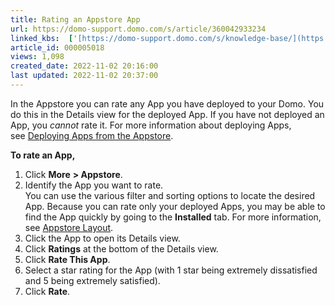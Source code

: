 ```yaml
---
title: Rating an Appstore App
url: https://domo-support.domo.com/s/article/360042933234
linked_kbs:  ['[https://domo-support.domo.com/s/knowledge-base/](https://domo-support.domo.com/s/knowledge-base/)', '[https://domo-support.domo.com/s/](https://domo-support.domo.com/s/)', '[https://domo-support.domo.com/s/topic/0TO5w000000ZampGAC](https://domo-support.domo.com/s/topic/0TO5w000000ZampGAC)', '[https://domo-support.domo.com/s/topic/0TO5w000000ZaoMGAS](https://domo-support.domo.com/s/topic/0TO5w000000ZaoMGAS)', '[https://domo-support.domo.com/s/article/360042933194](https://domo-support.domo.com/s/article/360042933194)', '[https://domo-support.domo.com/s/article/360043438013](https://domo-support.domo.com/s/article/360043438013)', '[https://domo-support.domo.com/s/article/360042933234](https://domo-support.domo.com/s/article/360042933234)', '[https://domo-support.domo.com/s/topic/0TO5w000000ZaoMGAS/using-the-appstore](https://domo-support.domo.com/s/topic/0TO5w000000ZaoMGAS/using-the-appstore)', '[https://domo-support.domo.com/s/article/360043429933](https://domo-support.domo.com/s/article/360043429933)', '[https://domo-support.domo.com/s/article/360043429953](https://domo-support.domo.com/s/article/360043429953)', '[https://domo-support.domo.com/s/article/360042925494](https://domo-support.domo.com/s/article/360042925494)', '[https://domo-support.domo.com/s/article/360043429913](https://domo-support.domo.com/s/article/360043429913)', '[https://domo-support.domo.com/s/article/4408174643607](https://domo-support.domo.com/s/article/4408174643607)', '[https://domo-support.domo.com/s/login/](https://domo-support.domo.com/s/login/)']
article_id: 000005018
views: 1,098
created_date: 2022-11-02 20:16:00
last updated: 2022-11-02 20:37:00
---
```




In the Appstore you can rate any App you have deployed to your Domo. You do this in the Details view for the deployed App. If you have not deployed an App, you *cannot* rate it. For more information about deploying Apps, see [Deploying Apps from the Appstore](/s/article/360042933194 "Deploying Apps from the Appstore").



**To rate an App,**


1. Click **More** **> Appstore**.
2. Identify the App you want to rate.  
 You can use the various filter and sorting options to locate the desired App. Because you can rate only your deployed Apps, you may be able to find the App quickly by going to the **Installed** tab. For more information, see [Appstore Layout](/s/article/360043438013 "Appstore Layout").
3. Click the App to open its Details view.
4. Click **Ratings** at the bottom of the Details view.
5. Click **Rate This App**.
6. Select a star rating for the App (with 1 star being extremely dissatisfied and 5 being extremely satisfied).
7. Click **Rate**.


